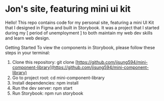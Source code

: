 # Jon's site, featuring mini ui kit

Hello! This repo contains code for my personal site, featuring a mini UI Kit that I designed in Figma and built in Storybook. It was a project that I started during my [ period of unemployment ] to both maintain my web dev skills and learn web design.

Getting Started
To view the components in Storybook, please follow these steps in your terminal:

1. Clone this repository: git clone [https://github.com/jisung594/mini-component-library](https://github.com/jisung594/mini-component-library)
2. Go to project root: cd mini-component-library
3. Install dependencies: npm install
4. Run the dev server: npm start
5. Run Storybook: npm run storybook